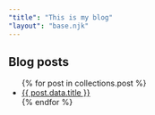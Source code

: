 ```yaml
---
"title": "This is my blog"
"layout": "base.njk"
---
```


## Blog posts

<ul>
	{% for post in collections.post %}
	<li>
		<a href="{{ post.url }}">{{ post.data.title }}</a>
	</li>
	{% endfor %}
</ul>